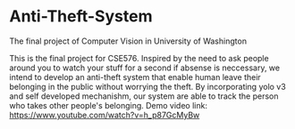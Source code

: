 # Anti-Theft-System
The final project of Computer Vision in University of Washington

This is the final project for CSE576. Inspired by the need to ask people around you to watch your stuff for a second if absense is neccessary, we intend to develop an anti-theft system that enable human leave their belonging in the public without worrying the theft. By incorporating yolo v3 and self developed mechanishm, our system are able to track the person who takes other people's belonging. 
Demo video link: https://www.youtube.com/watch?v=h_p87GcMyBw
